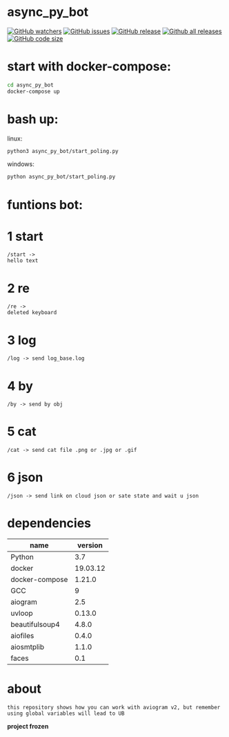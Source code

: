 # async_py_bot
[![GitHub watchers](https://img.shields.io/github/watchers/dark0ghost/async_py_bot?style=social&label=Watch&maxAge=2592000)](https://github.com/dark0ghost/async_py_bot/watchers/)
[![GitHub issues](https://img.shields.io/github/issues/dark0ghost/async_py_bot)](https://github.com/dark0ghost/async_py_bot/issues)
[![GitHub release](https://img.shields.io/github/release/dark0ghost/async_py_bot)](https://github.com/dark0ghost/async_py_bot/releases/)
[![Github all releases](https://img.shields.io/github/downloads/dark0ghost/async_py_bot/total.svg)](https://github.com/dark0ghost/async_py_bot/releases/)
[![GitHub code size](https://img.shields.io/github/languages/code-size/dark0ghost/async_py_bot?style=flat)](https://github.com/dark0ghost/async_py_bot)

# start with docker-compose:
```bash
cd async_py_bot
docker-compose up
```
# bash up: 
linux:
```bash 
python3 async_py_bot/start_poling.py
```
windows:
```bash
python async_py_bot/start_poling.py
```
# funtions bot:

# 1 start
```
/start ->
hello text
```
# 2 re 
```
/re ->
deleted keyboard
```

# 3 log
```text
/log -> send log_base.log
```
# 4 by
```text
/by -> send by obj 
```
# 5 cat
```text
/cat -> send cat file .png or .jpg or .gif
```
# 6 json
```text
/json -> send link on cloud json or sate state and wait u json
```

# dependencies
|name|version |
| ------------- | ------------- |
|Python |3.7|
|docker| 19.03.12|
|docker-compose| 1.21.0|
|GCC|9|
|aiogram| 2.5|
|uvloop|0.13.0|
|beautifulsoup4|4.8.0|
|aiofiles|0.4.0|
|aiosmtplib|1.1.0|
|faces|0.1|

# about
```
this repository shows how you can work with aviogram v2, but remember using global variables will lead to UB
```
__project frozen__
